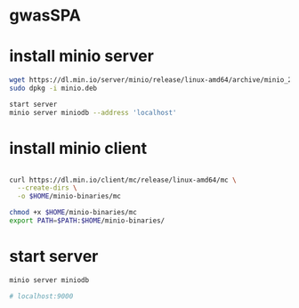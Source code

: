 # gwasSPA

# install minio server 
```sh
wget https://dl.min.io/server/minio/release/linux-amd64/archive/minio_20230619195250.0.0_amd64.deb -O minio.deb
sudo dpkg -i minio.deb

start server 
minio server miniodb --address 'localhost'

```

# install minio client
```sh

curl https://dl.min.io/client/mc/release/linux-amd64/mc \
  --create-dirs \
  -o $HOME/minio-binaries/mc

chmod +x $HOME/minio-binaries/mc
export PATH=$PATH:$HOME/minio-binaries/
```

# start server 
```sh
minio server miniodb 

# localhost:9000
```

